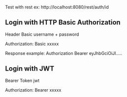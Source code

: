 

Test with rest
ex:
http://localhost:8080/rest/auth/id

## Login with HTTP Basic Authorization
Header Basic 
username + password

Authorization: Basic xxxxx

Response example:
Authorization	Bearer eyJhbGciOiJI.....

## Login with JWT
Bearer Token
jwt

Authorization: Bearer xxxxx

